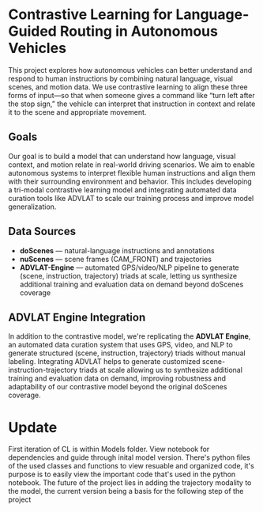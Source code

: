 # Contrastive Learning for Language-Guided Routing in Autonomous Vehicles

This project explores how autonomous vehicles can better understand and respond to human instructions by combining natural language, visual scenes, and motion data. We use contrastive learning to align these three forms of input—so that when someone gives a command like “turn left after the stop sign,” the vehicle can interpret that instruction in context and relate it to the scene and appropriate movement. 

## Goals

Our goal is to build a model that can understand how language, visual context, and motion relate in real-world driving scenarios. We aim to enable autonomous systems to interpret flexible human instructions and align them with their surrounding environment and behavior. This includes developing a tri-modal contrastive learning model and integrating automated data curation tools like ADVLAT to scale our training process and improve model generalization.

## Data Sources

- **doScenes** — natural-language instructions and annotations
- **nuScenes**  — scene frames (CAM_FRONT) and trajectories
- **ADVLAT-Engine** — automated GPS/video/NLP pipeline to generate (scene, instruction, trajectory) triads at scale, letting us synthesize additional training and evaluation data on demand beyond doScenes coverage
  
## ADVLAT Engine Integration

In addition to the contrastive model, we're replicating the **ADVLAT Engine**, an automated data curation system that uses GPS, video, and NLP to generate structured (scene, instruction, trajectory) triads without manual labeling. Integrating ADVLAT helps to generate customized scene-instruction-trajectory triads at scale allowing us to synthesize additional training and evaluation data on demand, improving robustness and adaptability of our contrastive model beyond the original doScenes coverage.

# Update
First iteration of CL is within Models folder. View notebook for dependencies and guide through inital model version. There's python files of the used classes and functions to view resuable and organized code, it's purpose is to easily view the important code that's used in the python notebook. The future of the project lies in adding the trajectory modality to the model, the current version being a basis for the following step of the project
